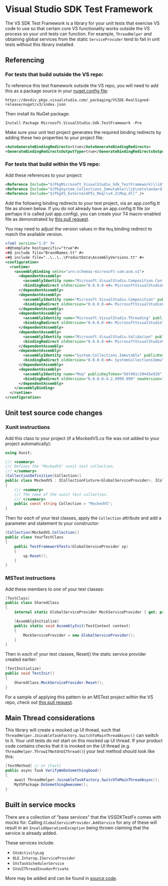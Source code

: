 # Visual Studio SDK Test Framework

The VS SDK Test Framework is a library for your unit tests that exercise VS code to use
so that certain core VS functionality works outside the VS process so your unit tests can function.
For example, `ThreadHelper` and obtaining global services from the static `ServiceProvider`
tend to fail in unit tests without this library installed.

## Referencing

### For tests that build outside the VS repo:

To reference this test framework outside the VS repo,
you will need to add this as a package source in your [nuget.config file](https://docs.microsoft.com/en-us/nuget/schema/nuget-config-file#packagesources):

    https://devdiv.pkgs.visualstudio.com/_packaging/VSIDE-RealSigned-release/nuget/v3/index.json

Then install its NuGet package:

    Install-Package Microsoft.VisualStudio.Sdk.TestFramework -Pre

Make sure your unit test project generates the required binding redirects by adding these two properties to your project file:

```xml
<AutoGenerateBindingRedirects>true</AutoGenerateBindingRedirects>
<GenerateBindingRedirectsOutputType>true</GenerateBindingRedirectsOutputType>
```

### For tests that build within the VS repo:

Add these references to your project:

```xml
<Reference Include="$(PkgMicrosoft_VisualStudio_Sdk_TestFramework)\lib\net46\Microsoft.VisualStudio.Sdk.TestFramework.dll" />
<Reference Include="$(PkgSystem_Collections_Immutable)\lib\netstandard1.0\System.Collections.Immutable.dll" />
<Reference Include="$(PkgVS_ExternalAPIs_Moq)\v4.2\Moq.dll" />
```    

Add the following binding redirects to your test project, via an app.config.tt file as shown below.
If you do not already have an app.config.tt file (or perhaps it is called just app.config),
you can create your T4 macro-enabled file as demonstrated by [this pull request](https://devdiv.visualstudio.com/DevDiv/Connected%20Experience/_git/VS/pullrequest/62848?_a=files&path=%2Fsrc%2Fdebugger%2FRazor%2FUnitTests).

You may need to adjust the version values in the `Moq` binding redirect to match the available version.

```xml
<?xml version="1.0" ?>
<#@template hostspecific="true"#>
<#@ include file="BrandNames.tt" #>
<#@ include file="..\..\..\ProductData\AssemblyVersions.tt" #>
<configuration>
  <runtime>
    <assemblyBinding xmlns="urn:schemas-microsoft-com:asm.v1">
      <dependentAssembly>
        <assemblyIdentity name="Microsoft.VisualStudio.Composition.Configuration" publicKeyToken="b03f5f7f11d50a3a" culture="neutral"/>
        <bindingRedirect oldVersion="0.0.0.0-<#= MicrosoftVisualStudioCompositionVersion #>" newVersion="<#= MicrosoftVisualStudioCompositionVersion #>"/>
      </dependentAssembly>
      <dependentAssembly>
        <assemblyIdentity name="Microsoft.VisualStudio.Composition" publicKeyToken="b03f5f7f11d50a3a" culture="neutral"/>
        <bindingRedirect oldVersion="0.0.0.0-<#= MicrosoftVisualStudioCompositionVersion #>" newVersion="<#= MicrosoftVisualStudioCompositionVersion #>"/>
      </dependentAssembly>
      <dependentAssembly>
        <assemblyIdentity name="Microsoft.VisualStudio.Threading" publicKeyToken="b03f5f7f11d50a3a" culture="neutral"/>
        <bindingRedirect oldVersion="0.0.0.0-<#= MicrosoftVisualStudioThreadingVersion #>" newVersion="<#= MicrosoftVisualStudioThreadingVersion #>"/>
      </dependentAssembly>
      <dependentAssembly>
        <assemblyIdentity name="Microsoft.VisualStudio.Validation" publicKeyToken="b03f5f7f11d50a3a" culture="neutral"/>
        <bindingRedirect oldVersion="0.0.0.0-<#= MicrosoftVisualStudioValidationVersion #>" newVersion="<#= MicrosoftVisualStudioValidationVersion #>"/>
      </dependentAssembly>
      <dependentAssembly>
        <assemblyIdentity name="System.Collections.Immutable" publicKeyToken="b03f5f7f11d50a3a" culture="neutral" />
        <bindingRedirect oldVersion="0.0.0.0-<#= SystemCollectionsImmutableVersion #>"  newVersion="<#= SystemCollectionsImmutableVersion #>"/>
      </dependentAssembly>
      <dependentAssembly>
        <assemblyIdentity name="Moq" publicKeyToken="69f491c39445e920" culture="neutral" />
        <bindingRedirect oldVersion="0.0.0.0-4.2.9999.999" newVersion="4.2.1502.911" />
      </dependentAssembly>
    </assemblyBinding>
  </runtime>
</configuration>
```

## Unit test source code changes

### Xunit instructions

Add this class to your project (if a MockedVS.cs file was not added to your project automatically):

```csharp
using Xunit;

/// <summary>
/// Defines the "MockedVS" xunit test collection.
/// </summary>
[CollectionDefinition(Collection)]
public class MockedVS : ICollectionFixture<GlobalServiceProvider>, ICollectionFixture<MefHosting>
{
    /// <summary>
    /// The name of the xunit test collection.
    /// </summary>
    public const string Collection = "MockedVS";
}
```

Then for *each* of your test classes, apply the `Collection` attribute and
add a parameter and statement to your constructor:

```csharp
[Collection(MockedVS.Collection)]
public class YourTestClass
{
    public TestFrameworkTests(GlobalServiceProvider sp)
    {
        sp.Reset();
    }
}
```

### MSTest instructions

Add these members to *one* of your test classes:

```csharp
[TestClass]
public class SharedClass
{
    internal static GlobalServiceProvider MockServiceProvider { get; private set; }

    [AssemblyInitialize]
    public static void AssemblyInit(TestContext context)
    {
        MockServiceProvider = new GlobalServiceProvider();
    }
}
```

Then in *each* of your test classes, Reset() the static service provider created earlier:

```csharp
[TestInitialize]
public void TestInit()
{
    SharedClass.MockServiceProvider.Reset();
}
```

For a sample of applying this pattern to an MSTest project within the VS repo, check out [this pull request](https://devdiv.visualstudio.com/DevDiv/Connected%20Experience/_git/VS/pullrequest/57056?_a=files&path=%2Fsrc%2Fenv%2Fshell%2FConnected%2Ftests).

## Main Thread considerations

This library will create a mocked up UI thread, such that `ThreadHelper.JoinableTaskFactory.SwitchToMainThreadAsync()`
can switch to it. Your unit tests do *not* start on this mocked up UI thread. If your product code contains checks
that it is invoked on the UI thread (e.g. `ThreadHelper.ThrowIfNotOnUIThread()`) your test method should look like this:

```csharp
[TestMethod] // or [Fact]
public async Task VerifyWeDoSomethingGood()
{
    await ThreadHelper.JoinableTaskFactory.SwitchToMainThreadAsync();
    MyVSPackage.DoSomethingAwesome();
}
```

## Built in service mocks

There are a collection of "base services" that the VSSDKTestFx comes with mocks for.
Calling `GlobalServiceProvider.AddService` for any of these will result in an `InvalidOperationException` being thrown claiming
that the service is already added.

These services include:

* `SVsActivityLog`
* `OLE.Interop.IServiceProvider`
* `SVsTaskSchedulerService`
* `SVsUIThreadInvokerPrivate`

More may be added and can be found in [source code](https://devdiv.visualstudio.com/DefaultCollection/DevDiv/Connected%20Experience/_git/VSSDKTestFx?_a=contents&path=%2Fsrc%2FMicrosoft.VisualStudio.Sdk.TestFramework%2FGlobalServiceProvider.cs&version=GBmaster&line=194&lineStyle=plain&lineEnd=198&lineStartColumn=1&lineEndColumn=1).
